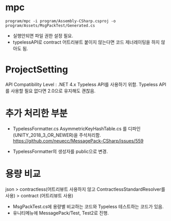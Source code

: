 # mpc
```
program/mpc -i program/Assembly-CSharp.csproj -o program/Assets/MsgPackTest/Generated.cs
```
- 실행안되면 파일 권한 설정 필요.
- typelessAPI로 contract 어트리뷰트 붙이지 않는다면 코드 제너레이팅을 하지 않아도 됨.

# ProjectSetting
API Compatibility Level : .NET 4.x
Typeless API를 사용하기 위함. Typeless API를 사용할 필요 없다면 2.0으로 유지해도 괜찮음.

# 추가 처리한 부분

- TypelessFormatter.cs
AsymmetricKeyHashTable.cs
를 디파인(UNITY_2018_3_OR_NEWER)을 주석처리함.
https://github.com/neuecc/MessagePack-CSharp/issues/559

- TypelessFormatter의 생성자를 public으로 변경.

# 용량 비교
json >  contractless(어트리뷰트 사용하지 않고 ContractlessStandardResolver를 사용) > contract (어트리뷰트 사용)

- MsgPackTest.cs에 용량별 비교하는 코드와 Typeless 테스트하는 코드가 있음.
- 유니티메뉴에 MessagePack/Test, Test2로 진행.